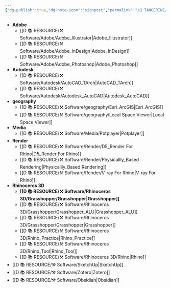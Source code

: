 ```yaml
---
{"dg-publish":true,"dg-note-icon":"signpost","permalink":"/🍊 TANGERINE/Waypoint/Software/","dgPassFrontmatter":true,"noteIcon":"signpost","created":"2024-11-01T20:45:03.250+08:00","updated":"2024-11-01T20:48:25.818+08:00"}
---
```


- **Adobe**
	- [[D 📚 RESOURCE/⚒️ Software/Adobe/Adobe_Illustrator\|Adobe_Illustrator]]
	- [[D 📚 RESOURCE/⚒️ Software/Adobe/Adobe_InDesign\|Adobe_InDesign]]
	- [[D 📚 RESOURCE/⚒️ Software/Adobe/Adobe_Photoshop\|Adobe_Photoshop]]
- **Autodesk**
	- [[D 📚 RESOURCE/⚒️ Software/Autodesk/AutoCAD_TArch\|AutoCAD_TArch]]
	- [[D 📚 RESOURCE/⚒️ Software/Autodesk/Autodesk_AutoCAD\|Autodesk_AutoCAD]]
- **geography**
	- [[D 📚 RESOURCE/⚒️ Software/geography/Esri_ArcGIS\|Esri_ArcGIS]]
	- [[D 📚 RESOURCE/⚒️ Software/geography/Local Space Viewer\|Local Space Viewer]]
- **Media**
	- [[D 📚 RESOURCE/⚒️ Software/Media/Potplayer\|Potplayer]]
- **Render**
	- [[D 📚 RESOURCE/⚒️ Software/Render/D5_Render For Rhino\|D5_Render For Rhino]]
	- [[D 📚 RESOURCE/⚒️ Software/Render/Physicallly_Based Rendering\|Physicallly_Based Rendering]]
	- [[D 📚 RESOURCE/⚒️ Software/Render/V-ray For Rhino\|V-ray For Rhino]]
- **Rhinoceros 3D**
	- **[[D 📚 RESOURCE/⚒️ Software/Rhinoceros 3D/Grasshopper/Grasshopper\|Grasshopper]]**
	- [[D 📚 RESOURCE/⚒️ Software/Rhinoceros 3D/Grasshopper/Grasshopper_ALU\|Grasshopper_ALU]]
	- [[D 📚 RESOURCE/⚒️ Software/Rhinoceros 3D/Grasshopper/Grasshopper\|Grasshopper]]
	- [[D 📚 RESOURCE/⚒️ Software/Rhinoceros 3D/Rhino_Practice\|Rhino_Practice]]
	- [[D 📚 RESOURCE/⚒️ Software/Rhinoceros 3D/Rhino_Tool\|Rhino_Tool]]
	- [[D 📚 RESOURCE/⚒️ Software/Rhinoceros 3D/Rhino\|Rhino]]
- [[D 📚 RESOURCE/⚒️ Software/SketchUp\|SketchUp]]
- [[D 📚 RESOURCE/⚒️ Software/Zotero\|Zotero]]
- [[D 📚 RESOURCE/⚒️ Software/Obsidian\|Obsidian]]